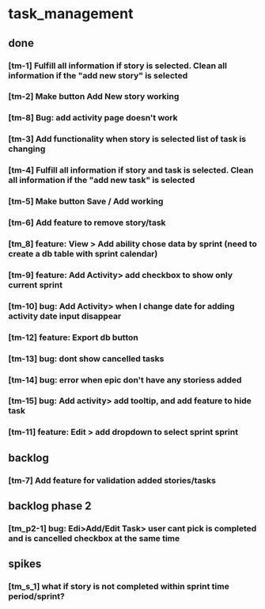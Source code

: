 # task_management

## done
### [tm-1] Fulfill all information if story is selected. Clean all information if the "add new story" is selected
### [tm-2] Make button Add New story working
### [tm-8] Bug: add activity page doesn't work
### [tm-3] Add functionality when story is selected list of task is changing
### [tm-4] Fulfill all information if story and task is selected. Clean all information if the "add new task" is selected
### [tm-5] Make button Save / Add working
### [tm-6] Add feature to remove story/task
### [tm_8] feature: View > Add ability chose data by sprint (need to create a db table with sprint calendar) 
### [tm-9] feature: Add Activity>  add checkbox to show only current sprint
### [tm-10] bug: Add Activity>  when I change date for adding activity date input disappear
### [tm-12] feature: Export db button
### [tm-13] bug: dont show cancelled tasks
### [tm-14] bug: error when epic don't have any storiess added
### [tm-15] bug: Add activity> add tooltip, and add feature to hide task
### [tm-11] feature: Edit > add dropdown to select sprint sprint

## backlog

### [tm-7] Add feature for validation added stories/tasks


## backlog phase 2
### [tm_p2-1] bug: Edi>Add/Edit Task> user cant pick is completed and is cancelled checkbox at the same time

## spikes
### [tm_s_1] what if story is not completed within sprint time period/sprint?
